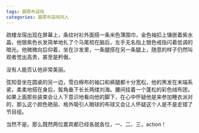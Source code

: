 ```yaml
---
tags: 霹雳布袋戏
categories: 霹雳布袋戏同人
---
```




疏楼龙宿出现在屏幕上，条纹衬衫外面搭一条米色薄围巾，金色袖扣上镶嵌着紫水晶，他银紫色长发简单地扎了个马尾梳在脑后，左手无名指上银色戒指闪着低调的暗光。他微微向后仰着，坐在沙发里，一条腿搭在另一条腿上，随意的样子仍然叫观者觉出高贵，甚至是矜傲。

没有人能否认他非常美丽。

弦知音坐在圆桌的另一边，雪白棉布的袖口和裤腿都十分宽松，他的黑发在末端系紧，柔柔地搭在身后，鬓角垂下长长两缕刘海。腰间挂着一个蓬松的彩色绒布团，如果上面那些装束会让人下意识地看向他的脚下，在心中怀疑他是来参加睡衣派对的，那么这个颜色艳丽、格外吸引人眼球的布球又会让人怀疑这个人是不是走错了节目组。

当然不是。那么既然两位嘉宾都已经各就各位，一、二、三，action！

<br/>

